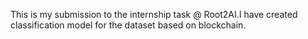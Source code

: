 
This is my submission to the internship task @ Root2AI.I have created classification model for the dataset based on blockchain.
